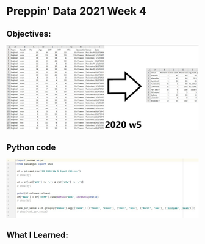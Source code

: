 # Preppin' Data 2021 Week 4

## Objectives:
<img src='2020 w5.jpg?raw=true' alt='sum pic'>



## Python code
<a href='week5 soln.py'>
<img src='code snippit.jpg?ray=true' alt='python code'>
</a>

## What I Learned:
